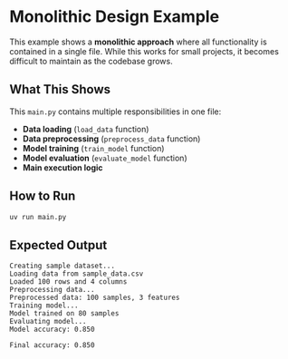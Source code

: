 # Monolithic Design Example

This example shows a **monolithic approach** where all functionality is contained in a single file. While this works for small projects, it becomes difficult to maintain as the codebase grows.

## What This Shows

This `main.py` contains multiple responsibilities in one file:
- **Data loading** (`load_data` function)
- **Data preprocessing** (`preprocess_data` function) 
- **Model training** (`train_model` function)
- **Model evaluation** (`evaluate_model` function)
- **Main execution logic**

## How to Run

```bash
uv run main.py
```

## Expected Output

```
Creating sample dataset...
Loading data from sample_data.csv
Loaded 100 rows and 4 columns
Preprocessing data...
Preprocessed data: 100 samples, 3 features
Training model...
Model trained on 80 samples
Evaluating model...
Model accuracy: 0.850

Final accuracy: 0.850
```
